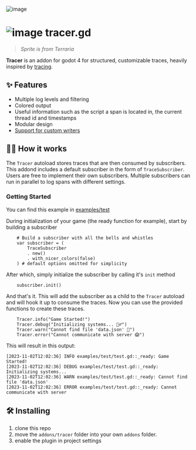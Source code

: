 ![image](https://github.com/wyvernbw/tracer.gd/assets/50150016/d21f8f04-c907-41a5-a1a2-50d020e54190)
# ![image](https://github.com/wyvernbw/tracer.gd/assets/50150016/652804f5-df97-4624-ae21-df08cdb13fb3) tracer.gd
> *Sprite is from Terraria*  

**Tracer** is an addon for godot 4 for structured, customizable traces, heavily inspired by [tracing](https://github.com/tokio-rs/tracing).

## ✨ Features
* Multiple log levels and filtering
* Colored output
* Useful information such as the script a span is located in, the current thread id and timestamps
* Modular design
* [Support for custom writers](https://github.com/wyvernbw/tracer.gd/wiki/Saving-logs-to-a-file)

## 🧙‍♂️ How it works
The `Tracer` autoload stores traces that are then consumed by subscribers. This addond includes a default subscriber in the form of `TraceSubscriber`. Users are free to implement their own subscribers. Multiple subscribers can run in parallel to log spans with different settings. 
### Getting Started
You can find this example in [examples/test](https://github.com/wyvernbw/tracer.gd/tree/main/examples/test)

During initialization of your game (the ready function for example), start by building a subscriber
```gdscript
	# Build a subscriber with all the bells and whistles
	var subscriber = (
		TraceSubscriber
		. new()
		. with_nicer_colors(false)
	) # default options omitted for simplicity
```
After which, simply initialize the subscriber by calling it's `init` method
```gdscript
	subscriber.init()
```
And that's it. This will add the subscriber as a child to the `Tracer` autoload and will hook it up to consume the traces. Now you can use the provided functions to create these traces.
```gdscript
	Tracer.info("Game Started!")
	Tracer.debug("Initializing systems... 🧙‍♂️")
	Tracer.warn("Cannot find file 'data.json' 🤔")
	Tracer.error("Cannot communicate with server 😱")
```
This will result in this output:
```
[2023-11-02T12:02:36] INFO examples/test/test.gd::_ready: Game Started!
[2023-11-02T12:02:36] DEBUG examples/test/test.gd::_ready: Initializing systems...
[2023-11-02T12:02:36] WARN examples/test/test.gd::_ready: Cannot find file 'data.json' 
[2023-11-02T12:02:36] ERROR examples/test/test.gd::_ready: Cannot communicate with server
```

## 🛠️ Installing
1. clone this repo
2. move the `addons/tracer` folder into your own `addons` folder.
3. enable the plugin in project settings
